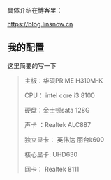 具体介绍在博客里：

https://blog.linsnow.cn

## 我的配置

这里简要的写一下

> 主板：华硕PRIME H310M-K
>
> CPU： intel core i3 8100
>
> 硬盘：金士顿sata 128G
>
> 声卡 ：Realtek ALC887
>
> 独立显卡： 英伟达 丽台k600
>
> 核心显卡: UHD630
>
> 网卡： Realtek 8111

